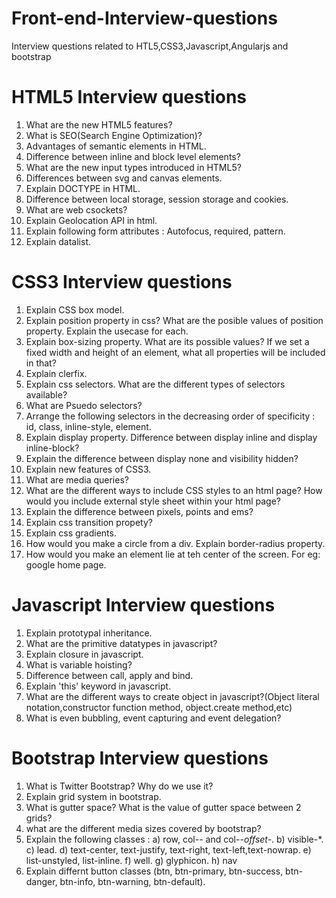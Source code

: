 # Front-end-Interview-questions
Interview questions related to HTL5,CSS3,Javascript,Angularjs and bootstrap

# HTML5 Interview questions
1) What are the new HTML5 features?
2) What is SEO(Search Engine Optimization)?
3) Advantages of semantic elements in HTML.
4) Difference between inline and block level elements?
5) What are the new input types introduced in HTML5?
6) Differences between svg and canvas elements.
7) Explain DOCTYPE in HTML.
8) Difference between local storage, session storage and cookies.
9) What are web csockets?
10) Explain Geolocation API in html.
11) Explain following form attributes : Autofocus, required, pattern.
12) Explain datalist.

# CSS3 Interview questions 
1) Explain CSS box model.
2) Explain position property in css? What are the posible values of position property. Explain the usecase for each.
3) Explain box-sizing property. What are its possible values? If we set a fixed width and height of an element, what all properties will be included in that?
4) Explain clerfix.
5) Explain css selectors. What are the different types of selectors available?
6) What are Psuedo selectors?
7) Arrange the following selectors in the decreasing order of specificity : 
    id, class, inline-style, element.
8) Explain display property. Difference between display inline and display inline-block?
9) Explain the difference between display none and visibility hidden?
10) Explain new features of CSS3.
11) What are media queries?
12) What are the different ways to include CSS styles to an html page? How would you include external style sheet within your html page?
13) Explain the difference between pixels, points and ems?
14) Explain css transition propety?
15) Explain css gradients.
16) How would you make a circle from a div. Explain border-radius property.
17) How would you make an element lie at teh center of the screen. For eg: google home page.

# Javascript Interview questions 
1) Explain prototypal inheritance.
2) What are the primitive datatypes in javascript?
3) Explain closure in javascript.
4) What is variable hoisting?
5) Difference between call, apply and bind.
6) Explain 'this' keyword in javascript.
7) What are the different ways to create object in javascript?(Object literal notation,constructor function method, object.create method,etc)
8) What is even bubbling, event capturing and event delegation?

# Bootstrap Interview questions
1) What is Twitter Bootstrap? Why do we use it?
2) Explain grid system in bootstrap.
3) What is gutter space? What is the value of gutter space between 2 grids?
4) what are the different media sizes covered by bootstrap?
5) Explain the following classes : 
     a) row, col-*-* and col-*-offset-*.
     b) visible-*.
     c) lead.
     d) text-center, text-justify, text-right, text-left,text-nowrap.
     e) list-unstyled, list-inline.
     f) well.
     g) glyphicon.
     h) nav
 6) Explain differnt button classes (btn, btn-primary, btn-success, btn-danger, btn-info, btn-warning, btn-default).
 

